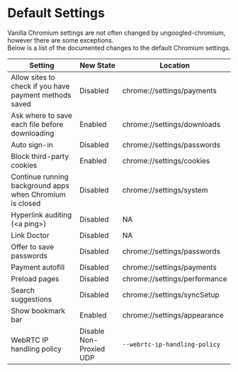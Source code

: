 # Default Settings

Vanilla Chromium settings are not often changed by ungoogled-chromium, however there are some exceptions.  
Below is a list of the documented changes to the default Chromium settings.

Setting | New State | Location
-- | -- | --
Allow sites to check if you have payment methods saved | Disabled | chrome://settings/payments
Ask where to save each file before downloading | Enabled | chrome://settings/downloads
Auto sign-in | Disabled | chrome://settings/passwords
Block third-party cookies | Enabled | chrome://settings/cookies
Continue running background apps when Chromium is closed | Disabled | chrome://settings/system
Hyperlink auditing (\<a ping>) | Disabled | NA
Link Doctor | Disabled | NA
Offer to save passwords | Disabled | chrome://settings/passwords
Payment autofill | Disabled | chrome://settings/payments
Preload pages | Disabled | chrome://settings/performance
Search suggestions | Disabled | chrome://settings/syncSetup
Show bookmark bar | Enabled | chrome://settings/appearance
WebRTC IP handling policy | Disable Non-Proxied UDP | `--webrtc-ip-handling-policy`
